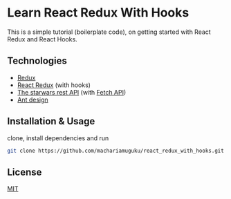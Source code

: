 # Learn React Redux With Hooks

This is a simple tutorial (boilerplate code), on getting started with React Redux and React Hooks.

## Technologies

- [Redux](https://redux.js.org/)
- [React Redux](https://react-redux.js.org/) (with hooks)
- [The starwars rest API](https://swapi.co/) (with [Fetch API](https://developer.mozilla.org/en-US/docs/Web/API/Fetch_API))
- [Ant design](https://ant.design/)

## Installation & Usage

clone, install dependencies and run

```bash
git clone https://github.com/machariamuguku/react_redux_with_hooks.git && yarn && yarn start
```

## License

[MIT](https://choosealicense.com/licenses/mit/)
